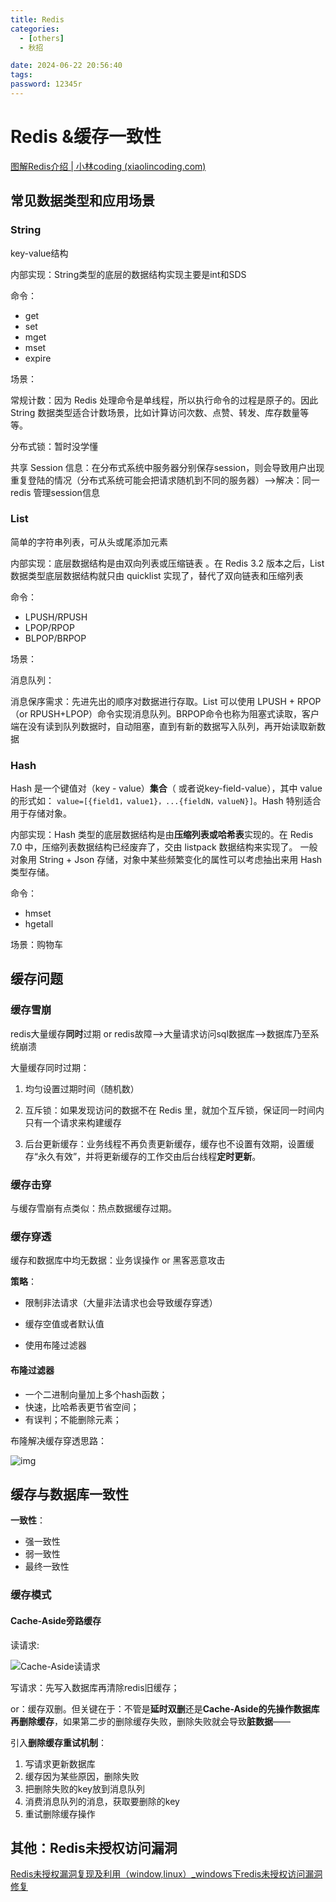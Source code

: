```yaml
---
title: Redis
categories:
  - [others]
  - 秋招

date: 2024-06-22 20:56:40
tags:
password: 12345r
---
```


# Redis &缓存一致性

[图解Redis介绍 | 小林coding (xiaolincoding.com)](https://xiaolincoding.com/redis/)

## 常见数据类型和应用场景

<!-- more -->

### String

key-value结构

内部实现：String类型的底层的数据结构实现主要是int和SDS

命令：

- get
- set
- mget
- mset
- expire

场景：

常规计数：因为 Redis 处理命令是单线程，所以执行命令的过程是原子的。因此 String 数据类型适合计数场景，比如计算访问次数、点赞、转发、库存数量等等。

分布式锁：暂时没学懂

共享 Session 信息：在分布式系统中服务器分别保存session，则会导致用户出现重复登陆的情况（分布式系统可能会把请求随机到不同的服务器）-->解决：同一redis 管理session信息

### List

简单的字符串列表，可从头或尾添加元素

内部实现：底层数据结构是由双向列表或压缩链表 。在 Redis 3.2 版本之后，List 数据类型底层数据结构就只由 quicklist 实现了，替代了双向链表和压缩列表

命令：

- LPUSH/RPUSH
- LPOP/RPOP
- BLPOP/BRPOP

场景：

消息队列：

消息保序需求：先进先出的顺序对数据进行存取。List 可以使用 LPUSH + RPOP （or RPUSH+LPOP）命令实现消息队列。BRPOP命令也称为阻塞式读取，客户端在没有读到队列数据时，自动阻塞，直到有新的数据写入队列，再开始读取新数据

### Hash

Hash 是一个键值对（key - value）**集合**（ 或者说key-field-value），其中 value 的形式如： `value=[{field1，value1}，...{fieldN，valueN}]`。Hash 特别适合用于存储对象。

内部实现：Hash 类型的底层数据结构是由**压缩列表或哈希表**实现的。在 Redis 7.0 中，压缩列表数据结构已经废弃了，交由 listpack 数据结构来实现了。
一般对象用 String + Json 存储，对象中某些频繁变化的属性可以考虑抽出来用 Hash 类型存储。

命令：

- hmset
- hgetall

场景：购物车

## 缓存问题

### 缓存雪崩

redis大量缓存**同时**过期 or redis故障-->大量请求访问sql数据库-->数据库乃至系统崩溃

大量缓存同时过期：

1. 均匀设置过期时间（随机数）

2. 互斥锁：如果发现访问的数据不在 Redis 里，就加个互斥锁，保证同一时间内只有一个请求来构建缓存

3. 后台更新缓存：业务线程不再负责更新缓存，缓存也不设置有效期，设置缓存“永久有效”，并将更新缓存的工作交由后台线程**定时更新**。

   

### 缓存击穿

与缓存雪崩有点类似：热点数据缓存过期。

### 缓存穿透

缓存和数据库中均无数据：业务误操作 or 黑客恶意攻击

**策略**：

- 限制非法请求（大量非法请求也会导致缓存穿透）

- 缓存空值或者默认值
- 使用布隆过滤器

#### **布隆过滤器**

- 一个二进制向量加上多个hash函数；
- 快速，比哈希表更节省空间；
- 有误判；不能删除元素；

布隆解决缓存穿透思路：

![img](../img/huancun.png)

## 缓存与数据库一致性

**一致性**：

- 强一致性
- 弱一致性
- 最终一致性

### **缓存模式**

#### Cache-Aside旁路缓存

读请求:

![Cache-Aside读请求](../img/caside.awebp)

写请求：先写入数据库再清除redis旧缓存；

or：缓存双删。但关键在于：不管是**延时双删**还是**Cache-Aside的先操作数据库再删除缓存**，如果第二步的删除缓存失败，删除失败就会导致**脏数据**——

引入**删除缓存重试机制**：

1. 写请求更新数据库
2. 缓存因为某些原因，删除失败
3. 把删除失败的key放到消息队列
4. 消费消息队列的消息，获取要删除的key
5. 重试删除缓存操作

## 其他：Redis未授权访问漏洞

[Redis未授权漏洞复现及利用（window,linux）_windows下redis未授权访问漏洞修复](https://blog.csdn.net/dreamthe/article/details/123427989)
